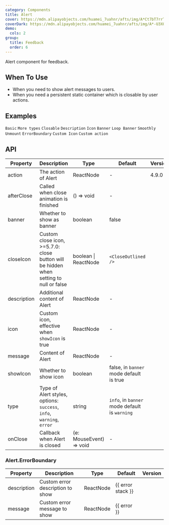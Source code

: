 ```yaml
---
category: Components
title: Alert
cover: https://mdn.alipayobjects.com/huamei_7uahnr/afts/img/A*Ct7bT7rrTTAAAAAAAAAAAAAADrJ8AQ/original
coverDark: https://mdn.alipayobjects.com/huamei_7uahnr/afts/img/A*-U3XQqYN7VsAAAAAAAAAAAAADrJ8AQ/original
demo:
  cols: 2
group:
  title: Feedback
  order: 6
---
```


Alert component for feedback.

## When To Use

- When you need to show alert messages to users.
- When you need a persistent static container which is closable by user actions.

## Examples

<!-- prettier-ignore -->
<code src="./demo/basic.tsx">Basic</code>
<code src="./demo/style.tsx">More types</code>
<code src="./demo/closable.tsx">Closable</code>
<code src="./demo/description.tsx">Description</code>
<code src="./demo/icon.tsx">Icon</code>
<code src="./demo/banner.tsx" iframe="250">Banner</code>
<code src="./demo/loop-banner.tsx">Loop Banner</code>
<code src="./demo/smooth-closed.tsx">Smoothly Unmount</code>
<code src="./demo/error-boundary.tsx">ErrorBoundary</code>
<code src="./demo/custom-icon.tsx" debug>Custom Icon</code>
<code src="./demo/action.tsx">Custom action</code>

## API

| Property | Description | Type | Default | Version |
| --- | --- | --- | --- | --- |
| action | The action of Alert | ReactNode | - | 4.9.0 |
| afterClose | Called when close animation is finished | () => void | - |  |
| banner | Whether to show as banner | boolean | false |  |
| closeIcon | Custom close icon, >=5.7.0: close button will be hidden when setting to null or false | boolean \| ReactNode | `<CloseOutlined />` |  |
| description | Additional content of Alert | ReactNode | - |  |
| icon | Custom icon, effective when `showIcon` is true | ReactNode | - |  |
| message | Content of Alert | ReactNode | - |  |
| showIcon | Whether to show icon | boolean | false, in `banner` mode default is true |  |
| type | Type of Alert styles, options: `success`, `info`, `warning`, `error` | string | `info`, in `banner` mode default is `warning` |  |
| onClose | Callback when Alert is closed | (e: MouseEvent) => void | - |  |

### Alert.ErrorBoundary

| Property    | Description                      | Type      | Default           | Version |
| ----------- | -------------------------------- | --------- | ----------------- | ------- |
| description | Custom error description to show | ReactNode | {{ error stack }} |         |
| message     | Custom error message to show     | ReactNode | {{ error }}       |         |
